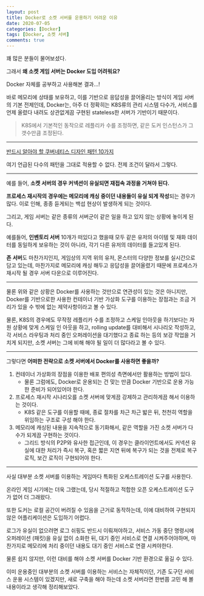 ```yaml
---
layout: post
title: Docker로 소켓 서버를 운용하기 어려운 이유
date: 2020-07-05
categories: [Docker]
tags: [Docker, 소켓 서버]
comments: true
---
```


꽤 많은 분들이 물어보셨다.

그래서 **왜 소켓 게임 서버는 Docker 도입 어려워요?**

Docker 자체를 공부하고 사용해본 결과…!

바로 메모리에 상태를 보유하고, 이를 기반으로 응답성을 끌어올리는 방식이 게임 서버의 기본 전제인데, Docker는, 아주 더 정확히는 K8S류의 관리 시스템 다수가, 서비스를 언제 올렸다 내려도 상관없게끔 구현된 stateless한 서버가 기반이기 때문이다.

> K8S에서 기본적인 동작으로 레플리카 수를 조정하면, 같은 도커 인스턴스가 그 갯수만큼 조정된다.

---

[반드시 알아야 할 쿠버네티스 디자인 패턴 10가지](https://jflip.tistory.com/13)

여기 언급된 다수의 패턴을 그대로 적용할 수 없다. 전제 조건이 달라서 그렇다.

---

예를 들어, **소켓 서버의 경우 커넥션이 유실되면 재접속 과정을 거쳐야 된다.**

**프로세스 재시작의 경우에는 메모리에 캐싱 중이던 내용들이 유실 되게 작성**되는 경우가 많다. 이로 인해, 종종 듣게되는 백섭 현상이 발생하게 되는 것이다.

그리고, 게임 서버는 같은 종류의 서버군이 같은 일을 하고 있지 않는 상황에 놓이게 된다.

예를들어, **인벤토리 서버** 10개가 떠있다고 했을때 모두 같은 유저의 아이템 및 재화 데이터를 동일하게 보유하는 것이 아니라, 각기 다른 유저의 데이터를 들고있게 된다.

**존 서버**도 마찬가지인지, 게임상의 지역 위의 유저, 몬스터의 다양한 정보를 실시간으로 담고 있는데, 마찬가지로 메모리에 캐싱 해두고 응답성을 끌어올렸기 때문에 프로세스가 재시작 될 경우 서버 다운으로 이루어진다.

---

물론 위와 같은 상황은 Docker를 사용하는 것만으로 연관성이 있는 것은 아니지만, Docker를 기반으로한 사용한 컨테이너 기반 가상화 도구를 이용하는 장점과는 조금 거리가 있을 수 밖에 없는 제약사항이라고 볼 수 있다.

물론, K8S의 경우에도 무작정 레플리카 수를 조정하고 스케일 인아웃을 하기보다는 자원 상황에 맞게 스케일 인 아웃을 하고, rolling update를 대비해서 시나리오 작성하고, 각 서비스 라우팅과 처리 중인 오퍼레이션을 대기했다고 종료 하는 등의 보강 작업을 거치게 되지만, 소켓 서버는 그에 비해 해야 될 일이 더 많다라고 볼 수 있다.

---

그렇다면 **어떠한 전략으로 소켓 서버에서 Docker를 사용하면 좋을까?**

1. 컨테이너 가상화의 장점을 이용한 배포 편의성 측면에서만 활용하는 방법이 있다.
    - 물론 그럼에도, Docker로 운용되는 건 맞는 만큼 Docker 기반으로 운용 가능한 준비가 되어있어야 한다.
2. 프로세스 재시작 시나리오를 소켓 서버에 맞게끔 강제하고 관리하게끔 해서 이용하는 것이다.
    - K8S 같은 도구를 이용할 때에, 종료 절차를 차근 차근 밟은 뒤, 천천히 역할을 위임하는 구조로 구성 해야 한다.
3. 메모리에 캐싱된 내용을 지속적으로 동기화해서, 같은 역할을 가진 소켓 서버가 다수가 되게끔 구현하는 것이다. 
    - 그리드 방식의 P2P와 유사한 접근인데, 이 경우는 클라이언트에서도 커넥션 유실에 대한 처리가 즉시 복구, 혹은 짧은 지연 뒤에 복구가 되는 것을 전제로 복구 로직, 보간 로직이 구현되어야 한다.

---

사실 대부분 소켓 서버를 이용하는 게임마다 특화된 오케스트레이션 도구를 사용한다.

온라인 게임 시기에는 더욱 그랬는데, 당시 적절하고 적합한 오픈 오케스트레이션 도구가 없어 더 그래왔다.

또한 도커는 로컬 공간이 버려질 수 있음을 근거로 동작하는데, 이에 대비하여 구현되지 않은 어플리케이션은 도입하기 어렵다.

로그가 유실이 없으려면 로그 쉬핑도 반드시 이뤄져야하고, 서비스 가동 중단 명령시에 오퍼레이션 (패킷)을 유실 없이 소화한 뒤, 대기 중인 서비스로 연결 시켜주어야하며, 마찬가지로 메모리에 처리 중이던 내용도 대기 중인 서비스로 연결 시켜야한다.

물론 쉽지 않지만, 이런 대비를 해야 소켓 서버를 Docker 기반 환경으로 옮길 수 있다.

이미 운용중인 대부분의 소켓 서버를 이용하는 서비스는 자체적이던, 기존 도구던 서비스 운용 시스템이 있겠지만, 새로 구축을 해야 하는데 소켓 서버라면 한번쯤 고민 해 볼 내용이라고 생각해 정리해보았다.